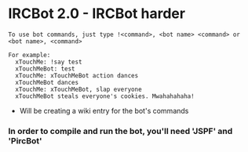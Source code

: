 # IRCBot 2.0 - IRCBot harder

	To use bot commands, just type !<command>, <bot name> <command> or <bot name>, <command>
	
	For example:
	  xTouchMe: !say test
	  xTouchMeBot: test
	  xTouchMe: xTouchMeBot action dances
	  xTouchMeBot dances
	  xTouchMe: xTouchMeBot, slap everyone
	  xTouchMeBot steals everyone's cookies. Mwahahahaha!
	
* Will be creating a wiki entry for the bot's commands

### In order to compile and run the bot, you'll need 'JSPF' and 'PircBot'